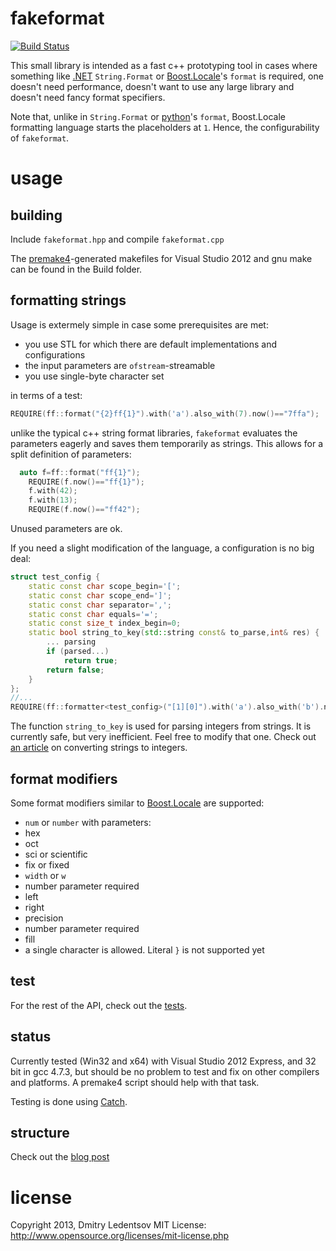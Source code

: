 fakeformat
==========

[![Build Status](https://travis-ci.org/d-led/fakeformat.png?branch=master)](https://travis-ci.org/d-led/fakeformat)

This small library is intended as a fast c++ prototyping tool in cases where something like [.NET](http://msdn.microsoft.com/en-us/library/system.string.format.aspx#Format2_Example) `String.Format` or [Boost.Locale](http://www.boost.org/doc/libs/1_53_0/libs/locale/doc/html/localized_text_formatting.html)'s `format` is required, one doesn't need performance, doesn't want to use any large library and doesn't need fancy format specifiers.

Note that, unlike in `String.Format` or [python](http://docs.python.org/2/library/string.html#format-examples)'s `format`, Boost.Locale formatting language starts the placeholders at `1`. Hence, the configurability of `fakeformat`.

usage
=====

building
--------

Include `fakeformat.hpp` and compile `fakeformat.cpp`

The [premake4](http://industriousone.com/premake)-generated makefiles for Visual Studio 2012 and gnu make can be found in the Build folder.

formatting strings
------------------

Usage is extermely simple in case some prerequisites are met:
- you use STL for which there are default implementations and configurations
- the input parameters are `ofstream`-streamable
- you use single-byte character set

in terms of a test:
````cpp
REQUIRE(ff::format("{2}ff{1}").with('a').also_with(7).now()=="7ffa");
````

unlike the typical c++ string format libraries, `fakeformat` evaluates the parameters eagerly and saves them temporarily as strings. This allows for a split definition of parameters:
````cpp
  auto f=ff::format("ff{1}");
	REQUIRE(f.now()=="ff{1}");
	f.with(42);
	f.with(13);
	REQUIRE(f.now()=="ff42");
````

Unused parameters are ok.

If you need a slight modification of the language, a configuration is no big deal:

````cpp
struct test_config {
	static const char scope_begin='[';
	static const char scope_end=']';
	static const char separator=',';
	static const char equals='=';
	static const size_t index_begin=0;
	static bool string_to_key(std::string const& to_parse,int& res) {
		... parsing
		if (parsed...)
			return true;
		return false;
	}
};
//...
REQUIRE(ff::formatter<test_config>("[1][0]").with('a').also_with('b').now()=="ba");
````

The function `string_to_key` is used for parsing integers from strings. It is currently safe, but very inefficient. Feel free to modify that one. Check out [an article](http://www.kumobius.com/2013/08/c-string-to-int/) on converting strings to integers.  

format modifiers
----------------

Some format modifiers similar to [Boost.Locale](http://www.boost.org/doc/libs/1_52_0/libs/locale/doc/html/localized_text_formatting.html) are supported:
- `num` or `number` with parameters:
 - hex
 - oct
 - sci or scientific
 - fix or fixed
- `width` or `w`
 - number parameter required
- left
- right
- precision
 - number parameter required
- fill
 - a single character is allowed. Literal `}` is not supported yet

test
----

For the rest of the API, check out the [tests](https://github.com/d-led/fakeformat/tree/master/test).

status
------

Currently tested (Win32 and x64) with Visual Studio 2012 Express, and 32 bit in gcc 4.7.3, but should be no problem to test and fix on other compilers and platforms. A premake4 script should help with that task.

Testing is done using [Catch](https://github.com/philsquared/Catch).

structure
---------

Check out the [blog post](http://ledentsov.de/2013/09/21/fakeformat-ci/)

license
=======

Copyright 2013, Dmitry Ledentsov
MIT License: http://www.opensource.org/licenses/mit-license.php
